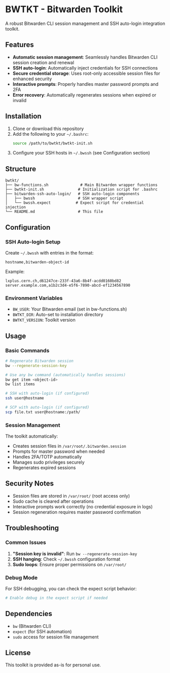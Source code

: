 # BWTKT - Bitwarden Toolkit

A robust Bitwarden CLI session management and SSH auto-login integration toolkit.

## Features

- **Automatic session management**: Seamlessly handles Bitwarden CLI session creation and renewal
- **SSH auto-login**: Automatically inject credentials for SSH connections
- **Secure credential storage**: Uses root-only accessible session files for enhanced security
- **Interactive prompts**: Properly handles master password prompts and 2FA
- **Error recovery**: Automatically regenerates sessions when expired or invalid

## Installation

1. Clone or download this repository
2. Add the following to your `~/.bashrc`:
   ```bash
   source /path/to/bwtkt/bwtkt-init.sh
   ```
3. Configure your SSH hosts in `~/.bwssh` (see Configuration section)

## Structure

```
bwtkt/
├── bw-functions.sh              # Main Bitwarden wrapper functions
├── bwtkt-init.sh               # Initialization script for .bashrc
├── bitwarden-ssh-auto-login/   # SSH auto-login components
│   ├── bwssh                   # SSH wrapper script
│   └── bwssh.expect           # Expect script for credential injection
└── README.md                   # This file
```

## Configuration

### SSH Auto-login Setup

Create `~/.bwssh` with entries in the format:
```
hostname,bitwarden-object-id
```

Example:
```
lxplus.cern.ch,d61247ce-233f-43a6-8b4f-acdd0160bd82
server.example.com,a1b2c3d4-e5f6-7890-abcd-ef1234567890
```

### Environment Variables

- `BW_USER`: Your Bitwarden email (set in bw-functions.sh)
- `BWTKT_DIR`: Auto-set to installation directory
- `BWTKT_VERSION`: Toolkit version

## Usage

### Basic Commands

```bash
# Regenerate Bitwarden session
bw --regenerate-session-key

# Use any bw command (automatically handles sessions)
bw get item <object-id>
bw list items

# SSH with auto-login (if configured)
ssh user@hostname

# SCP with auto-login (if configured)
scp file.txt user@hostname:/path/
```

### Session Management

The toolkit automatically:
- Creates session files in `/var/root/.bitwarden.session`
- Prompts for master password when needed
- Handles 2FA/TOTP automatically
- Manages sudo privileges securely
- Regenerates expired sessions

## Security Notes

- Session files are stored in `/var/root/` (root access only)
- Sudo cache is cleared after operations
- Interactive prompts work correctly (no credential exposure in logs)
- Session regeneration requires master password confirmation

## Troubleshooting

### Common Issues

1. **"Session key is invalid"**: Run `bw --regenerate-session-key`
2. **SSH hanging**: Check `~/.bwssh` configuration format
3. **Sudo loops**: Ensure proper permissions on `/var/root/`

### Debug Mode

For SSH debugging, you can check the expect script behavior:
```bash
# Enable debug in the expect script if needed
```

## Dependencies

- `bw` (Bitwarden CLI)
- `expect` (for SSH automation)
- `sudo` access for session file management

## License

This toolkit is provided as-is for personal use.
